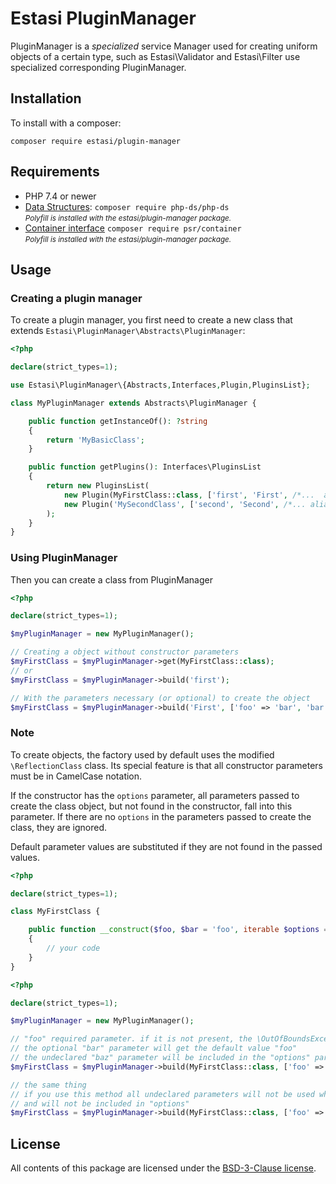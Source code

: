 # Estasi PluginManager

PluginManager is a _specialized_ service Manager used for creating uniform objects 
of a certain type, such as Estasi\Validator and Estasi\Filter use specialized corresponding 
PluginManager.

## Installation
To install with a composer:
```
composer require estasi/plugin-manager
```

## Requirements
- PHP 7.4 or newer
- [Data Structures](https://github.com/php-ds/polyfill): 
    `composer require php-ds/php-ds`
    <br><small><i>Polyfill is installed with the estasi/plugin-manager package.</i></small>
- [Container interface](https://github.com/php-fig/container)
    `composer require psr/container`
    <br><small><i>Polyfill is installed with the estasi/plugin-manager package.</i></small>
    
## Usage
### Creating a plugin manager
To create a plugin manager, you first need to create a new class that extends 
`Estasi\PluginManager\Abstracts\PluginManager`:
```php
<?php

declare(strict_types=1);

use Estasi\PluginManager\{Abstracts,Interfaces,Plugin,PluginsList};

class MyPluginManager extends Abstracts\PluginManager {

    public function getInstanceOf(): ?string
    {
        return 'MyBasicClass';
    }

    public function getPlugins(): Interfaces\PluginsList
    {
        return new PluginsList(
            new Plugin(MyFirstClass::class, ['first', 'First', /*...  aliases of class*/]),
            new Plugin('MySecondClass', ['second', 'Second', /*... aliases of class */], new MyFactoryForSecondClass()),
        );
    }
}
```
### Using PluginManager
Then you can create a class from PluginManager
```php
<?php

declare(strict_types=1);

$myPluginManager = new MyPluginManager();

// Creating a object without constructor parameters
$myFirstClass = $myPluginManager->get(MyFirstClass::class);
// or
$myFirstClass = $myPluginManager->build('first');

// With the parameters necessary (or optional) to create the object
$myFirstClass = $myPluginManager->build('First', ['foo' => 'bar', 'bar' => 'foo']);
```

### Note

To create objects, the factory used by default uses the modified `\ReflectionClass` class.
Its special feature is that all constructor parameters must be in CamelCase notation.

If the constructor has the `options` parameter, all parameters passed to create the class object, 
but not found in the constructor, fall into this parameter. If there are no `options` in the parameters 
passed to create the class, they are ignored.

Default parameter values are substituted if they are not found in the passed values.

```php
<?php

declare(strict_types=1);

class MyFirstClass {

    public function __construct($foo, $bar = 'foo', iterable $options = null)
    {
        // your code
    }
}
```
```php
<?php

declare(strict_types=1);

$myPluginManager = new MyPluginManager();

// "foo" required parameter. if it is not present, the \OutOfBoundsException exception will be created
// the optional "bar" parameter will get the default value "foo"
// the undeclared "baz" parameter will be included in the "options" parameter: ["baz" = "baz"]
$myFirstClass = $myPluginManager->build(MyFirstClass::class, ['foo' => 'bar', 'baz' => 'baz']);

// the same thing
// if you use this method all undeclared parameters will not be used when creating the object 
// and will not be included in "options"
$myFirstClass = $myPluginManager->build(MyFirstClass::class, ['foo' => 'bar', 'options' => ['baz' => 'baz'], 'param' => 'value']);
```

## License
All contents of this package are licensed under the [BSD-3-Clause license](https://github.com/estasi/plugin-manager/blob/master/LICENSE.md).